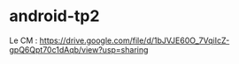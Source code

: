 # android-tp2

Le CM : https://drive.google.com/file/d/1bJVJE60O_7VqiIcZ-gpQ6Qpt70c1dAqb/view?usp=sharing
